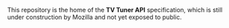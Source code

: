 This repository is the home of the **TV Tuner API** specification, which is
still under construction by Mozilla and not yet exposed to public.
